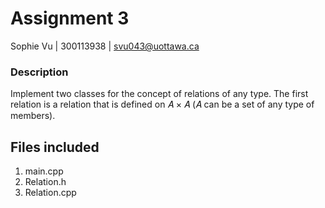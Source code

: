 # Assignment 3
Sophie Vu | 300113938 | svu043@uottawa.ca

### Description
Implement two classes for the concept of relations of any type. The
first relation is a relation that is defined on 𝐴 × 𝐴 (𝐴 can be a set of any type of members).

## Files included
1. main.cpp
2. Relation.h
3. Relation.cpp

